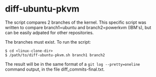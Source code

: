 # diff-ubuntu-pkvm
The script compares 2 branches of the kernel.
This specific script was written to compare branch1=ubuntu and
branch2=powerkvm (IBM's), but can be easily adpated for other
repositories.

The branches must exist.
To run the script:
```
$ cd <linux-clone-dir>
$ /path/to/diff-ubuntu-pkvm.sh branch1 branch2
```
The result will be in the same format of a `git log --pretty=oneline`
command output, in the file diff_commits-final.txt.
